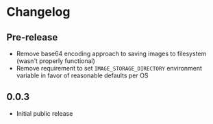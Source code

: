 # Changelog

## Pre-release

- Remove base64 encoding approach to saving images to filesystem (wasn't properly functional)
- Remove requirement to set `IMAGE_STORAGE_DIRECTORY` environment variable in favor of reasonable defaults per OS

## 0.0.3

- Initial public release
